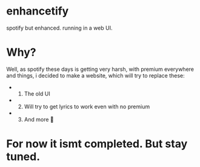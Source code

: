 # enhancetify
spotify but enhanced. running in a web UI.

# Why?
Well, as spotify these days is getting very harsh, with premium everywhere and things, i decided to make a website, which will try to replace these:
- 1. The old UI
- 2. Will try to get lyrics to work even with no premium
- 3. And more 👀

# For now it ismt completed. But stay tuned.
